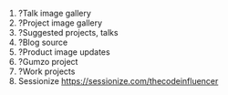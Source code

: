 1. ?Talk image gallery
2. ?Project image gallery
3. ?Suggested projects, talks
4. ?Blog source
5. ?Product image updates
6. ?Gumzo project
7. ?Work projects
8. Sessionize https://sessionize.com/thecodeinfluencer
